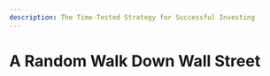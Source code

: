 ```yaml
---
description: The Time-Tested Strategy for Successful Investing
---
```


# A Random Walk Down Wall Street

